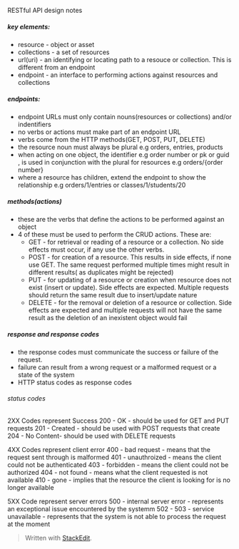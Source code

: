 RESTful API design notes 

##### key elements:
- resource - object or asset 
- collections - a set of resources 
- url(uri) - an identifying or locating path to a resouce or collection. This is different from an endpoint 
- endpoint - an interface to performing actions against resources and collections

##### endpoints:
 - endpoint URLs must only contain nouns(resources or collections) and/or indentifiers
 - no verbs or actions must make part of an endpoint URL
 - verbs come from the HTTP methods(GET, POST, PUT, DELETE)
 - the resource noun must always be plural e.g orders, entries, products
 - when acting on one object, the identifier e.g order number or pk or guid , is used in conjunction with the plural for resources e.g orders/{order number}
 - where a resource has children,  extend the endpoint to show the relationship  e.g orders/1/entries or classes/1/students/20

##### methods(actions)
 
 - these are the verbs that define the actions to be performed against an object
 - 4 of these must be used to perform the CRUD  actions. These are:
	 - GET - for retrieval or reading of a resource or a collection. No side effects must occur, if any use the other verbs. 
	 - POST - for creation of a resource. This results in side effects, if none use GET. The same request performed multiple times might result in different results( as duplicates might be rejected)
	 - PUT - for updating of a resource or creation when resource does not exist (insert or update). Side effects are expected. Multiple requests should return the same result due to insert/update nature
	 - DELETE - for the removal or deletion of a resource or collection. Side effects are expected and multiple requests will not have the same result as the deletion of an inexistent object would fail

##### response and response codes
- the response codes must communicate the success or failure of the request.
- failure can result from a wrong request or a malformed request or a state of the system
- HTTP status codes as response codes

###### status codes 
2XX Codes represent Success
200 - OK  - should be used for GET and PUT requests
201 - Created - should be used with POST requests that create
204 - No Content- should be used with DELETE requests

4XX Codes represent client error
400 - bad request - means that the request sent through is malformed
401 - unauthroized - means the client could not be authenticated 
403 - forbidden - means the client could not be authorized
404 - not found - means what the client requested is not available 
410 - gone - implies that the resource the client is looking for is no longer available

5XX Code represent server errors
500 - internal server error - represents an exceptional issue encountered by the systemm
502 - 
503 - service unavailable - represents that the system is not able to process the request at the moment
 




> Written with [StackEdit](https://stackedit.io/).
<!--stackedit_data:
eyJoaXN0b3J5IjpbLTk2NzkzMDQ1OSwtMTExNDMxNzE3MSwxND
IxODIxNDU5LDE3MDQ3MjIwNzcsMTY3MDUxNjI4NSwtMTI3OTQ5
NzIwOSwtNjE5Mzk2MjEsMjE0MTU2MTM1OF19
-->